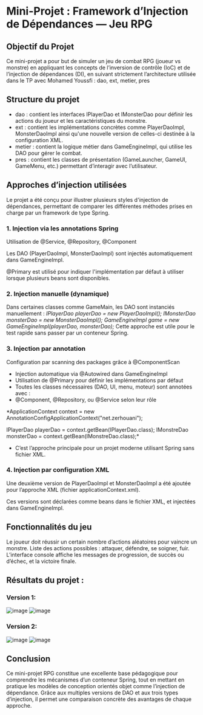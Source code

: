 # Mini-Projet : Framework d’Injection de Dépendances — Jeu RPG
## Objectif du Projet
Ce mini-projet a pour but de simuler un jeu de combat RPG (joueur vs monstre) en appliquant les concepts de l’inversion de contrôle (IoC) et de l’injection de dépendances (DI), en suivant strictement l’architecture utilisée dans le TP avec Mohamed Youssfi :
        dao, ext, metier, pres

## Structure du projet
- dao : contient les interfaces IPlayerDao et IMonsterDao pour définir les actions du joueur et les caractéristiques du monstre.
- ext : contient les implémentations concrètes comme PlayerDaoImpl, MonsterDaoImpl ainsi qu'une nouvelle version de celles-ci destinée à la configuration XML.
- metier : contient la logique métier dans GameEngineImpl, qui utilise les DAO pour gérer le combat.
- pres : contient les classes de présentation (GameLauncher, GameUI, GameMenu, etc.) permettant d’interagir avec l’utilisateur.

## Approches d’injection utilisées
Le projet a été conçu pour illustrer plusieurs styles d'injection de dépendances, permettant de comparer les différentes méthodes prises en charge par un framework de type Spring.

### 1. Injection via les annotations Spring
Utilisation de @Service, @Repository, @Component

Les DAO (PlayerDaoImpl, MonsterDaoImpl) sont injectés automatiquement dans GameEngineImpl.

@Primary est utilisé pour indiquer l'implémentation par défaut à utiliser lorsque plusieurs beans sont disponibles.

### 2. Injection manuelle (dynamique)
Dans certaines classes comme GameMain, les DAO sont instanciés manuellement :
*IPlayerDao playerDao = new PlayerDaoImpl();
IMonsterDao monsterDao = new MonsterDaoImpl();
GameEngineImpl game = new GameEngineImpl(playerDao, monsterDao);*
Cette approche est utile pour le test rapide sans passer par un conteneur Spring.

### 3. Injection par annotation
  Configuration par scanning des packages grâce à @ComponentScan
-  Injection automatique via @Autowired dans GameEngineImpl
-  Utilisation de @Primary pour définir les implémentations par défaut
-  Toutes les classes nécessaires (DAO, UI, menu, moteur) sont annotées avec :
-  @Component, @Repository, ou @Service selon leur rôle

*ApplicationContext context =
   new AnnotationConfigApplicationContext("net.zerhouani");

IPlayerDao playerDao = context.getBean(IPlayerDao.class);
IMonstreDao monsterDao = context.getBean(IMonstreDao.class);*

-  C’est l’approche principale pour un projet moderne utilisant Spring sans fichier XML.

### 4. Injection par configuration XML
Une deuxième version de PlayerDaoImpl et MonsterDaoImpl a été ajoutée pour l’approche XML (fichier applicationContext.xml).

Ces versions sont déclarées comme beans dans le fichier XML, et injectées dans GameEngineImpl.

## Fonctionnalités du jeu
Le joueur doit réussir un certain nombre d’actions aléatoires pour vaincre un monstre.
Liste des actions possibles : attaquer, défendre, se soigner, fuir.
L’interface console affiche les messages de progression, de succès ou d’échec, et la victoire finale.


## Résultats du projet :
### Version 1:
![image](https://github.com/user-attachments/assets/80b76f43-0366-4156-96c6-7b0a0c0c9e88)
![image](https://github.com/user-attachments/assets/22dca5e7-f1ac-4692-9cc4-33f89ad94a44)

### Version 2:
![image](https://github.com/user-attachments/assets/08994129-90c2-4240-90f4-fc96e6528c8d)
![image](https://github.com/user-attachments/assets/00444e05-76f4-469e-8e0a-c08e29526d0f)


## Conclusion
Ce mini-projet RPG constitue une excellente base pédagogique pour comprendre les mécanismes d’un conteneur Spring, tout en mettant en pratique les modèles de conception orientés objet comme l’injection de dépendance. Grâce aux multiples versions de DAO et aux trois types d’injection, il permet une comparaison concrète des avantages de chaque approche.


